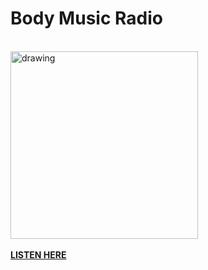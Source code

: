 <h1>Body Music Radio</h1>
<br>
<img src="https://github.com/user-attachments/assets/f149e2dd-47da-493f-a915-a48673301c15" alt="drawing" width="300"/>
<br><br>
<b><a href="https://music.niprobin.com">LISTEN HERE</a></b>

